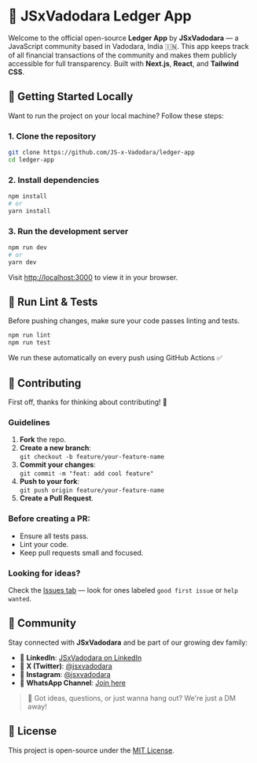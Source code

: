 # 📒 JSxVadodara Ledger App

Welcome to the official open-source **Ledger App** by **JSxVadodara** — a JavaScript community based in Vadodara, India 🇮🇳. This app keeps track of all financial transactions of the community and makes them publicly accessible for full transparency. Built with **Next.js**, **React**, and **Tailwind CSS**.

## 🚀 Getting Started Locally

Want to run the project on your local machine? Follow these steps:

### 1. Clone the repository

```bash
git clone https://github.com/JS-x-Vadodara/ledger-app
cd ledger-app
```

### 2. Install dependencies

```bash
npm install
# or
yarn install
```

### 3. Run the development server

```bash
npm run dev
# or
yarn dev
```

Visit [http://localhost:3000](http://localhost:3000) to view it in your browser.

## 🧪 Run Lint & Tests

Before pushing changes, make sure your code passes linting and tests.

```bash
npm run lint
npm run test
```

We run these automatically on every push using GitHub Actions ✅

## 🤝 Contributing

First off, thanks for thinking about contributing! 💚

### Guidelines

1. **Fork** the repo.
2. **Create a new branch**:  
   `git checkout -b feature/your-feature-name`
3. **Commit your changes**:  
   `git commit -m "feat: add cool feature"`
4. **Push to your fork**:  
   `git push origin feature/your-feature-name`
5. **Create a Pull Request**.

### Before creating a PR:

- Ensure all tests pass.
- Lint your code.
- Keep pull requests small and focused.

### Looking for ideas?

Check the [Issues tab](https://github.com/JS-x-Vadodara/ledger-app/issues) — look for ones labeled `good first issue` or `help wanted`.

## 🌟 Community

Stay connected with **JSxVadodara** and be part of our growing dev family:

- 💼 **LinkedIn**: [JSxVadodara on LinkedIn](https://www.linkedin.com/company/jsxvadodara)
- 📢 **X (Twitter)**: [@jsxvadodara](https://x.com/jsxvadodara)
- 📸 **Instagram**: [@jsxvadodara](https://www.instagram.com/jsxvadodara)
- 💬 **WhatsApp Channel**: [Join here](https://chat.whatsapp.com/JqpZTHOoCtW0ze5yMBilLN)

> 💚 Got ideas, questions, or just wanna hang out? We're just a DM away!

## 📄 License

This project is open-source under the [MIT License](LICENSE).
